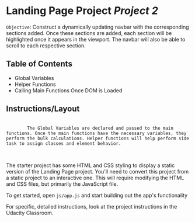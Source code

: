 # Landing Page Project _Project 2_

`Objective`: Construct a dynamically updating navbar with the corresponding sections added. Once these sections are added, each section will be highlighted once it appears in the viewport. The navbar will also be able to scroll to each respective section.

## Table of Contents

<ul>
    <li>Global Variables</li>
    <li>Helper Functions</li>
    <li>Calling Main Functions Once DOM is Loaded</li>
</ul>

## Instructions/Layout

 <pre>
    <code>
        The Global Variables are declared and passed to the main functions. Once the main functions have the necessary variables, they perform the bulk calculations. Helper functions will help perform side task to assign classes and element behavior.
    </code>
 </pre>

The starter project has some HTML and CSS styling to display a static version of the Landing Page project. You'll need to convert this project from a static project to an interactive one. This will require modifying the HTML and CSS files, but primarily the JavaScript file.

To get started, open `js/app.js` and start building out the app's functionality

For specific, detailed instructions, look at the project instructions in the Udacity Classroom.

